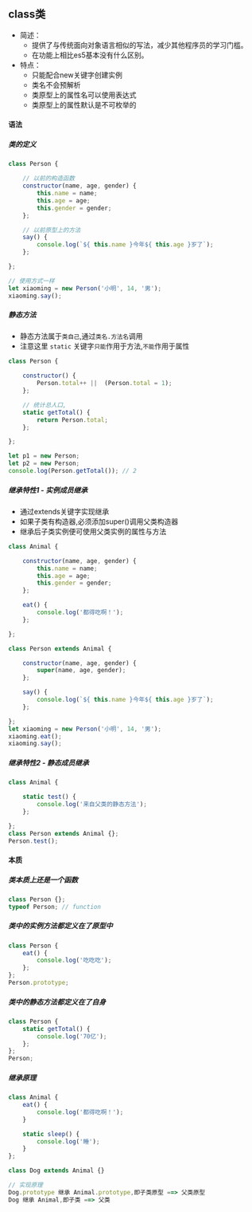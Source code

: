 ## class类
- 简述：
    + 提供了与传统面向对象语言相似的写法，减少其他程序员的学习门槛。
    + 在功能上相比es5基本没有什么区别。
- 特点：
    + 只能配合new关键字创建实例
    + 类名不会预解析
    + 类原型上的属性名可以使用表达式
    + 类原型上的属性默认是不可枚举的

#### 语法

##### 类的定义

```javascript
class Person {

	// 以前的构造函数
	constructor(name, age, gender) {
		this.name = name;
		this.age = age;
		this.gender = gender;
	};

	// 以前原型上的方法
	say() {
		console.log(`${ this.name }今年${ this.age }岁了`);
	};

};

// 使用方式一样
let xiaoming = new Person('小明', 14, '男');
xiaoming.say();
```

##### 静态方法
- 静态方法属于`类自己`,通过`类名.方法名`调用
- 注意这里 `static` 关键字`只能`作用于方法,`不能`作用于属性

```javascript
class Person {

	constructor() {
		Person.total++ ||  (Person.total = 1);
	};

	// 统计总人口,
	static getTotal() {
		return Person.total;
	};

};

let p1 = new Person;
let p2 = new Person;
console.log(Person.getTotal()); // 2
```

##### 继承特性1 - 实例成员继承
- 通过extends关键字实现继承
- 如果子类有构造器,必须添加super()调用父类构造器
- 继承后子类实例便可使用父类实例的属性与方法

```javascript
class Animal {

	constructor(name, age, gender) {
		this.name = name;
		this.age = age;
		this.gender = gender;
	};

	eat() {
		console.log('都得吃啊！');
	};

};

class Person extends Animal {

	constructor(name, age, gender) {
		super(name, age, gender);
	};

	say() {
		console.log(`${ this.name }今年${ this.age }岁了`);
	};

};
let xiaoming = new Person('小明', 14, '男');
xiaoming.eat();
xiaoming.say();
```

##### 继承特性2 - 静态成员继承

```javascript
class Animal {

	static test() {
		console.log('来自父类的静态方法');
	};

};
class Person extends Animal {};
Person.test();
```

#### 本质

##### 类本质上还是一个函数

```javascript
class Person {};
typeof Person; // function
```

##### 类中的实例方法都定义在了原型中

```javascript
class Person {
	eat() {
		console.log('吃吃吃');
	};
};
Person.prototype;
```

##### 类中的静态方法都定义在了自身

```javascript
class Person {
	static getTotal() {
		console.log('70亿');
	};
};
Person;
```

##### 继承原理

```javascript
class Animal {
	eat() {
		console.log('都得吃啊！');
	}

	static sleep() {
		console.log('睡');
	}
};

class Dog extends Animal {}

// 实现原理
Dog.prototype 继承 Animal.prototype,即子类原型 ==> 父类原型
Dog 继承 Animal,即子类 ==> 父类
```
